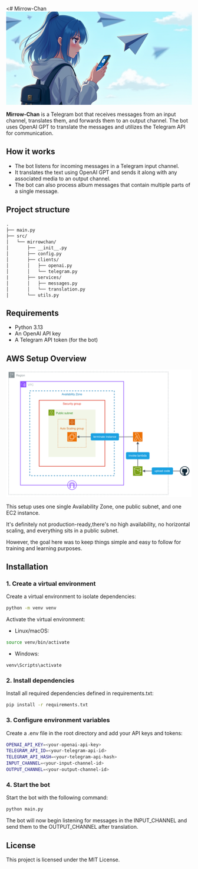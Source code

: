 <# Mirrow-Chan
![Logo](etc/img/logo.png)

**Mirrow-Chan** is a Telegram bot that receives messages from an input channel, translates them, and forwards them to an output channel. The bot uses OpenAI GPT to translate the messages and utilizes the Telegram API for communication.

## How it works
- The bot listens for incoming messages in a Telegram input channel.
- It translates the text using OpenAI GPT and sends it along with any associated media to an output channel.
- The bot can also process album messages that contain multiple parts of a single message.


## Project structure

```text
.
├── main.py
├── src/
│   └── mirrowchan/
│       ├── __init__.py       
│       ├── config.py
│       ├── clients/ 
│       │   ├── openai.py
│       │   └── telegram.py
|       ├── services/
│       │   ├── messages.py
│       │   └── translation.py
│       └── utils.py
```

## Requirements
- Python 3.13
- An OpenAI API key
- A Telegram API token (for the bot)

## AWS Setup Overview

![aws-setup.svg](etc/img/aws-setup.svg)

This setup uses one single Availability Zone, one public subnet, and one EC2 instance.

It's definitely not production-ready,there's no high availability, no horizontal scaling, and everything sits in a public subnet.

However, the goal here was to keep things simple and easy to follow for training and learning purposes.

## Installation
### 1. Create a virtual environment
Create a virtual environment to isolate dependencies:
```bash
python -m venv venv
```

Activate the virtual environment:
- Linux/macOS:
```bash
source venv/bin/activate
```

- Windows:
```bash
venv\Scripts\activate
```
### 2. Install dependencies
Install all required dependencies defined in requirements.txt:
```bash
pip install -r requirements.txt
```

### 3. Configure environment variables
Create a .env file in the root directory and add your API keys and tokens:

```bash
OPENAI_API_KEY=<your-openai-api-key>
TELEGRAM_API_ID=<your-telegram-api-id>
TELEGRAM_API_HASH=<your-telegram-api-hash>
INPUT_CHANNEL=<your-input-channel-id>
OUTPUT_CHANNEL=<your-output-channel-id>
```

### 4. Start the bot
Start the bot with the following command:
```bash
python main.py
```
The bot will now begin listening for messages in the INPUT_CHANNEL and send them to the OUTPUT_CHANNEL after translation.

## License
This project is licensed under the MIT License.